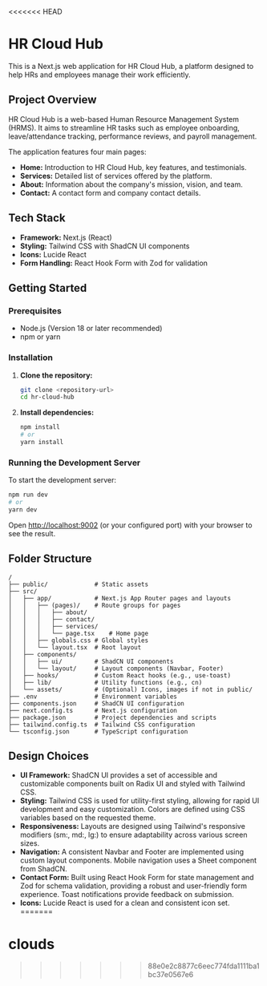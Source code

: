 <<<<<<< HEAD
# HR Cloud Hub

This is a Next.js web application for HR Cloud Hub, a platform designed to help HRs and employees manage their work efficiently.

## Project Overview

HR Cloud Hub is a web-based Human Resource Management System (HRMS). It aims to streamline HR tasks such as employee onboarding, leave/attendance tracking, performance reviews, and payroll management.

The application features four main pages:
- **Home:** Introduction to HR Cloud Hub, key features, and testimonials.
- **Services:** Detailed list of services offered by the platform.
- **About:** Information about the company's mission, vision, and team.
- **Contact:** A contact form and company contact details.

## Tech Stack

- **Framework:** Next.js (React)
- **Styling:** Tailwind CSS with ShadCN UI components
- **Icons:** Lucide React
- **Form Handling:** React Hook Form with Zod for validation

## Getting Started

### Prerequisites

- Node.js (Version 18 or later recommended)
- npm or yarn

### Installation

1.  **Clone the repository:**
    ```bash
    git clone <repository-url>
    cd hr-cloud-hub
    ```
2.  **Install dependencies:**
    ```bash
    npm install
    # or
    yarn install
    ```

### Running the Development Server

To start the development server:

```bash
npm run dev
# or
yarn dev
```

Open [http://localhost:9002](http://localhost:9002) (or your configured port) with your browser to see the result.

## Folder Structure

```
/
├── public/             # Static assets
├── src/
│   ├── app/            # Next.js App Router pages and layouts
│   │   ├── (pages)/    # Route groups for pages
│   │   │   ├── about/
│   │   │   ├── contact/
│   │   │   ├── services/
│   │   │   └── page.tsx    # Home page
│   │   ├── globals.css # Global styles
│   │   └── layout.tsx  # Root layout
│   ├── components/
│   │   ├── ui/         # ShadCN UI components
│   │   └── layout/     # Layout components (Navbar, Footer)
│   ├── hooks/          # Custom React hooks (e.g., use-toast)
│   ├── lib/            # Utility functions (e.g., cn)
│   └── assets/         # (Optional) Icons, images if not in public/
├── .env                # Environment variables
├── components.json     # ShadCN UI configuration
├── next.config.ts      # Next.js configuration
├── package.json        # Project dependencies and scripts
├── tailwind.config.ts  # Tailwind CSS configuration
└── tsconfig.json       # TypeScript configuration
```

## Design Choices

- **UI Framework:** ShadCN UI provides a set of accessible and customizable components built on Radix UI and styled with Tailwind CSS.
- **Styling:** Tailwind CSS is used for utility-first styling, allowing for rapid UI development and easy customization. Colors are defined using CSS variables based on the requested theme.
- **Responsiveness:** Layouts are designed using Tailwind's responsive modifiers (sm:, md:, lg:) to ensure adaptability across various screen sizes.
- **Navigation:** A consistent Navbar and Footer are implemented using custom layout components. Mobile navigation uses a Sheet component from ShadCN.
- **Contact Form:** Built using React Hook Form for state management and Zod for schema validation, providing a robust and user-friendly form experience. Toast notifications provide feedback on submission.
- **Icons:** Lucide React is used for a clean and consistent icon set.
=======
# clouds
>>>>>>> 88e0e2c8877c6eec774fda1111ba1bc37e0567e6
